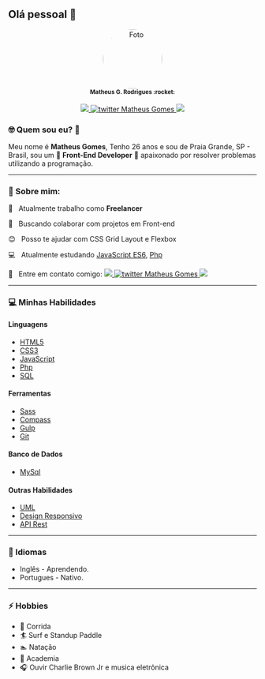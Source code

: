 ## Olá pessoal 👋

<p align=center>

<a href="https://www.linkedin.com/in/matheusgomes/" target="_blank">
 <img src="https://avatars3.githubusercontent.com/u/12579898?s=460&u=40dc9348a9eeb34e3b9c1b945f22945b3c13d5b0&v=4" style="border-radius: 50%;" width="120" alt="Foto"/> 
 </a>     
 <br>
 <sub><strong>Matheus G. Rodrigues :rocket:</strong></sub>
 <br><br>
<a href="https://www.linkedin.com/in/matheusgomes/" target="_blank">
<img src="https://img.shields.io/badge/-Matheus-blue?style=flat-square&logo=Linkedin&logoColor=white&link=https://www.linkedin.com/in/matheusgomes/"/>
 </a>
 <a href="https://twitter.com/MatheusGomesWeb" target="_blank">
<img alt="twitter Matheus Gomes" src="https://img.shields.io/badge/-@MatheusGomesWeb-%231ca0f1?style=flat-square&logo=twitter&logoColor=white&link=https://twitter.com/MatheusGomesWeb"/>
 </a>
 <a href="https://www.facebook.com/matheusgomesrdj/" target="_blank">
<img src="https://img.shields.io/badge/-MatheusGomes-%234267b2?style=flat-square&logo=facebook&logoColor=white&link=https://www.facebook.com/matheusgomesrdj/"/>
</a>

</p>
   
### 🤓 Quem sou eu? :tea:

   Meu nome é **Matheus Gomes**, Tenho 26 anos e sou de Praia Grande, SP - Brasil, sou um :rocket: **Front-End Developer** :rocket: apaixonado por resolver problemas utilizando a programação.   

---
### 💬 Sobre mim:

:rocket:  &nbsp; Atualmente trabalho como **Freelancer**

:purple_heart: &nbsp; Buscando colaborar com projetos em Front-end

:blush: &nbsp; Posso te ajudar com CSS Grid Layout e Flexbox

:computer: &nbsp; Atualmente estudando [JavaScript ES6](https://pt-br.reactjs.org/), [Php](https://reactnative.dev/)<!--, [NodeJs](https://nodejs.org/en/)-->

:email: &nbsp; Entre em contato comigo: 
<a href="https://www.linkedin.com/in/matheusgomes/" target="_blank">
<img src="https://img.shields.io/badge/-Matheus-blue?style=flat-square&logo=Linkedin&logoColor=white&link=https://www.linkedin.com/in/matheusgomes/"/>
 </a>
 <a href="https://twitter.com/MatheusGomesWeb" target="_blank">
<img alt="twitter Matheus Gomes" src="https://img.shields.io/badge/-@MatheusGomesWeb-%231ca0f1?style=flat-square&logo=twitter&logoColor=white&link=https://twitter.com/MatheusGomesWeb"/>
 </a>
 <a href="https://www.facebook.com/matheusgomesrdj/" target="_blank">
<img src="https://img.shields.io/badge/-MatheusGomes-%234267b2?style=flat-square&logo=facebook&logoColor=white&link=https://www.facebook.com/matheusgomesrdj/"/>
</a>
 
---
### :computer: Minhas Habilidades

#### Linguagens

- [HTML5](https://developer.mozilla.org/pt-BR/docs/Web/HTML)
- [CSS3](https://developer.mozilla.org/pt-BR/docs/Web/CSS)
- [JavaScript](https://developer.mozilla.org/pt-BR/docs/Web/JavaScript)
- [Php](https://www.php.net/manual/pt_BR/intro-whatis.php)
- [SQL](https://pt.wikipedia.org/wiki/SQL)

<!-- - [Typescript](https://www.typescriptlang.org/) -->

  <!-- #### Frameworks e Bibliotecas -->

<!-- - [Laravel]()
- [NodeJS]()
- [ReactJS]()
- [ReactNative]()
- [JQuery](https://jquery.com/)-->

#### Ferramentas

- [Sass](https://sass-lang.com/)
- [Compass](http://compass-style.org/)
- [Gulp](https://gulpjs.com/)
- [Git](https://git-scm.com/)

#### Banco de Dados

- [MySql](https://www.mysql.com/)

#### Outras Habilidades

- [UML](https://pt.wikipedia.org/wiki/UML)
- [Design Responsivo](https://www.hostgator.com.br/blog/mobile-first-o-que-e/)
- [API Rest](https://www.hostgator.com.br/blog/api-restful/)

---
### 💬 Idiomas

- Inglês - Aprendendo.
- Portugues - Nativo.

---
### ⚡ Hobbies

- :running: Corrida
- :surfer: Surf e Standup Paddle
- :swimmer: Natação
- :muscle: Academia
- 🎧 Ouvir Charlie Brown Jr e musica eletrônica

